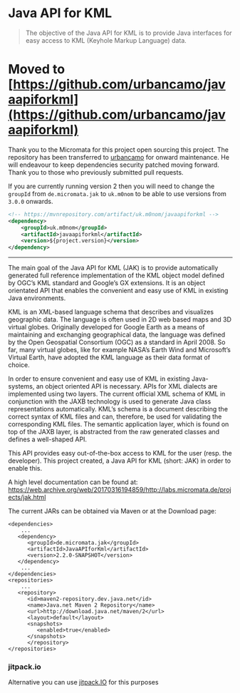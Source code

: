 # Java API for KML

> The objective of the Java API for KML is to provide Java interfaces for easy access to KML (Keyhole Markup Language) data.

# Moved to [https://github.com/urbancamo/javaapiforkml](https://github.com/urbancamo/javaapiforkml)

Thank you to the Micromata for this project open sourcing this project.
The repository has been transferred to [urbancamo](mailto:mark@wickensonline.co.uk) for onward maintenance.
He will endeavour to keep dependencies security patched moving forward.
Thank you to those who previously submitted pull requests.

If you are currently running version 2 then you will need to change the `groupId` from 
`de.micromata.jak` to `uk.m0nom` to be able to use versions from `3.0.0` onwards.

```xml
<!-- https://mvnrepository.com/artifact/uk.m0nom/javaapiforkml -->
<dependency>
    <groupId>uk.m0nom</groupId>
    <artifactId>javaapiforkml</artifactId>
    <version>${project.version}</version>
</dependency>
```

---

The main goal of the Java API for KML (JAK) is to provide automatically generated full reference implementation of the 
KML object model defined by OGC’s KML standard and Google’s GX extensions. It is an object orientated API that enables 
the convenient and easy use of KML in existing Java environments.

KML is an XML-based language schema that describes and visualizes geographic data. The language is often used in 2D web 
based maps and 3D virtual globes. Originally developed for Google Earth as a means of maintaining and exchanging 
geographical data, the language was defined by the Open Geospatial Consortium (OGC) as a standard in April 2008. 
So far, many virtual globes, like for example NASA’s Earth Wind and Microsoft’s Virtual Earth, have adopted the KML
language as their data format of choice.

In order to ensure convenient and easy use of KML in existing Java-systems, an object oriented API is necessary. 
APIs for XML dialects are implemented using two layers. The current official XML schema of KML in conjunction with the
JAXB technology is used to generate Java class representations automatically. KML’s schema is a document describing 
the correct syntax of KML files and can, therefore, be used for validating the corresponding KML files. The semantic
application layer, which is found on top of the JAXB layer, is abstracted from the raw generated classes and defines
a well-shaped API.

This API provides easy out-of-the-box access to KML for the user (resp. the developer). This project created, a Java
API for KML (short: JAK) in order to enable this.

A high level documentation can be found at:
https://web.archive.org/web/20170316194859/http://labs.micromata.de/projects/jak.html

The current JARs can be obtained via Maven or at the Download page:

```
<dependencies>
    ...
   <dependency>
      <groupId>de.micromata.jak</groupId>
      <artifactId>JavaAPIforKml</artifactId>
      <version>2.2.0-SNAPSHOT</version>
   </dependency>
    ...
</dependencies>
<repositories>
    ...
   <repository>
      <id>maven2-repository.dev.java.net</id>
      <name>Java.net Maven 2 Repository</name>
      <url>http://download.java.net/maven/2</url>
      <layout>default</layout>
      <snapshots>
         <enabled>true</enabled>
      </snapshots>
      </repository>
</repositories>
```
### jitpack.io

Alternative you can use [jitpack.IO](https://jitpack.io/#micromata/javaapiforkml) for this purposes



